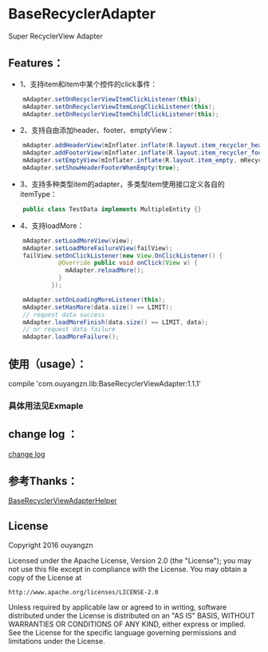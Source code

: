 # BaseRecyclerAdapter

Super RecyclerView Adapter

## Features：
- 1、支持item和item中某个控件的click事件：
```java
    mAdapter.setOnRecyclerViewItemClickListener(this);
    mAdapter.setOnRecyclerViewItemLongClickListener(this);
    mAdapter.setOnRecyclerViewItemChildClickListener(this);
```
- 2、支持自由添加header、footer、emptyView：
```java
    mAdapter.addHeaderView(mInflater.inflate(R.layout.item_recycler_header, mRecyclerView, false));
    mAdapter.addFooterView(mInflater.inflate(R.layout.item_recycler_footer, mRecyclerView, false));
    mAdapter.setEmptyView(mInflater.inflate(R.layout.item_empty, mRecyclerView, false));
    mAdapter.setShowHeaderFooterWhenEmpty(true);
```
- 3、支持多种类型item的adapter，多类型item使用接口定义各自的itemType：
```java
    public class TestData implements MultipleEntity {}
```
- 4、支持loadMore：
```java
    mAdapter.setLoadMoreView(view);
    mAdapter.setLoadMoreFailureView(failView);
    failView.setOnClickListener(new View.OnClickListener() {
              @Override public void onClick(View v) {
                mAdapter.reloadMore();
              }
            });

    mAdapter.setOnLoadingMoreListener(this);
    mAdapter.setHasMore(data.size() == LIMIT);
    // request data success
    mAdapter.loadMoreFinish(data.size() == LIMIT, data);
    // or request data failure
    mAdapter.loadMoreFailure();
```
## 使用（usage）：
compile 'com.ouyangzn.lib:BaseRecyclerViewAdapter:1.1.1'
    
### 具体用法见Exmaple

## change log ：
[change log](https://github.com/ouyangzn/BaseRecyclerAdapter/blob/master/changelog.md)

## 参考Thanks：
[BaseRecyclerViewAdapterHelper](https://github.com/CymChad/BaseRecyclerViewAdapterHelper)

## License
Copyright 2016 ouyangzn

Licensed under the Apache License, Version 2.0 (the "License");
you may not use this file except in compliance with the License.
You may obtain a copy of the License at

    http://www.apache.org/licenses/LICENSE-2.0

Unless required by applicable law or agreed to in writing, software
distributed under the License is distributed on an "AS IS" BASIS,
WITHOUT WARRANTIES OR CONDITIONS OF ANY KIND, either express or implied.
See the License for the specific language governing permissions and
limitations under the License.
